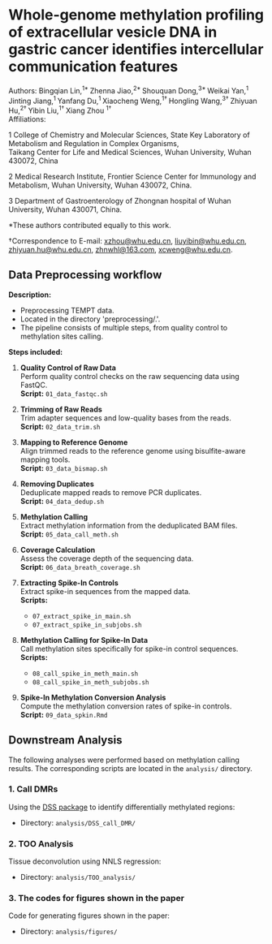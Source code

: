  # Whole-genome methylation profiling of extracellular vesicle DNA in gastric cancer identifies intercellular communication features
 
 
 
 Authors: Bingqian Lin,<sup>1* </sup> Zhenna Jiao,<sup>2* </sup> Shouquan Dong,<sup>3* </sup> Weikai Yan,<sup>1 </sup> Jinting Jiang,<sup>1 </sup> Yanfang Du,<sup>1 </sup> Xiaocheng Weng,<sup>1† </sup> Hongling Wang,<sup>3† </sup> Zhiyuan Hu,<sup>2† </sup> Yibin Liu,<sup>1† </sup> Xiang Zhou <sup>1† </sup>  
 Affiliations:
 
 1 College of Chemistry and Molecular Sciences, State Key Laboratory of Metabolism and Regulation in Complex Organisms,\
   Taikang Center for Life and Medical Sciences, Wuhan University, Wuhan 430072, China
 
 2 Medical Research Institute, Frontier Science Center for Immunology and Metabolism, Wuhan University, Wuhan 430072, China.
 
 3 Department of Gastroenterology of Zhongnan hospital of Wuhan University, Wuhan 430071, China.
 
 *These authors contributed equally to this work. 
 
 †Correspondence to E-mail: xzhou@whu.edu.cn, liuyibin@whu.edu.cn, zhiyuan.hu@whu.edu.cn, zhnwhl@163.com, xcweng@whu.edu.cn.
 
 
 ## Data Preprocessing workflow 
 
 **Description:**
 * Preprocessing TEMPT data.
 * Located in the directory 'preprocessing/.'.
 * The pipeline consists of multiple steps, from quality control to methylation sites calling.
 
 **Steps included:**
 1. **Quality Control of Raw Data**  
    Perform quality control checks on the raw sequencing data using FastQC.  
    **Script:** `01_data_fastqc.sh`
    
 3. **Trimming of Raw Reads**  
    Trim adapter sequences and low-quality bases from the reads.  
    **Script:** `02_data_trim.sh`
    
 4. **Mapping to Reference Genome**  
    Align trimmed reads to the reference genome using bisulfite-aware mapping tools.  
    **Script:** `03_data_bismap.sh`
 
 5. **Removing Duplicates**  
    Deduplicate mapped reads to remove PCR duplicates.  
    **Script:** `04_data_dedup.sh`
 
 6. **Methylation Calling**  
    Extract methylation information from the deduplicated BAM files.  
    **Script:** `05_data_call_meth.sh`
 
 7. **Coverage Calculation**  
    Assess the coverage depth of the sequencing data.  
    **Script:** `06_data_breath_coverage.sh`
 
 8. **Extracting Spike-In Controls**  
    Extract spike-in sequences from the mapped data.  
    **Scripts:**  
    - `07_extract_spike_in_main.sh`  
    - `07_extract_spike_in_subjobs.sh`
 
 9. **Methylation Calling for Spike-In Data**  
    Call methylation sites specifically for spike-in control sequences.  
    **Scripts:**  
    - `08_call_spike_in_meth_main.sh`  
    - `08_call_spike_in_meth_subjobs.sh`
 
 10. **Spike-In Methylation Conversion Analysis**  
    Compute the methylation conversion rates of spike-in controls.  
    **Script:** `09_data_spkin.Rmd`
 
 ## Downstream Analysis
 
 The following analyses were performed based on methylation calling results. The corresponding scripts are located in the `analysis/` directory.
 
 ### 1. Call DMRs
 
 Using the [DSS package](http://bioconductor.org/packages/release/bioc/html/DSS.html) to identify differentially methylated regions:
 
 - Directory: `analysis/DSS_call_DMR/`
 
 ### 2. TOO Analysis
 
 Tissue deconvolution using NNLS regression:
 
 - Directory: `analysis/TOO_analysis/`
 
 ### 3. The codes for figures shown in the paper
 
 Code for generating figures shown in the paper:
 
 - Directory: `analysis/figures/`
 
 
 
 
 
 
 
 
